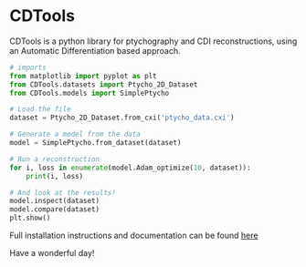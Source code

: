 # CDTools

CDTools is a python library for ptychography and CDI reconstructions, using an Automatic Differentiation based approach.

```python
# imports
from matplotlib import pyplot as plt
from CDTools.datasets import Ptycho_2D_Dataset
from CDTools.models import SimplePtycho

# Load the file
dataset = Ptycho_2D_Dataset.from_cxi('ptycho_data.cxi')

# Generate a model from the data
model = SimplePtycho.from_dataset(dataset)

# Run a reconstruction
for i, loss in enumerate(model.Adam_optimize(10, dataset)):
    print(i, loss)

# And look at the results!
model.inspect(dataset)
model.compare(dataset)
plt.show()
```

Full installation instructions and documentation can be found [here](https://github.mit.edu/pages/Scattering/CDTools/)

Have a wonderful day!